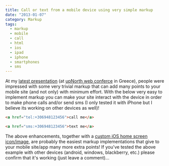 ```yaml
---
title: Call or text from a mobile device using very simple markup
date: "2013-01-07"
category: Markup
tags:
  - markup
  - mobile
  - call
  - html
  - ios
  - ipad
  - iphone
  - smartphones
  - sms
---
```


At my [latest presentation](https://speakerdeck.com/tsevdos/pragmatic-responsive-web-design "Pragmatic Responsive Web Design") (at [upNorth web conferce](http://www.upnorthconf.gr "upNorth web Conference") in Greece), people were impressed with some very trivial markup that can add many points to your mobile site (and not only) with minimum effort. With the below very easy to implement markup you can make your site interact with the device in order to make phone calls and/or send sms (I only tested it with iPhone but I believe its working on other devices as well)!

```html
<a href="tel:+306948123456">call me</a>

<a href="sms:+306948123456">text me</a>
```

The above enhancements, together with a [custom iOS home screen icon/image](/blog/markup/how-to-attach-a-custom-apple-iphoneipad-icon-to-your-website/ "How to attach a custom apple iPhone/iPad icon to your website"), are probably the easiest markup implementations that give to your mobile site/app many more extra points! If you've tested the above example with other devices (android, windows, blackberry, etc.) please confirm that it's working (just leave a comment)...
